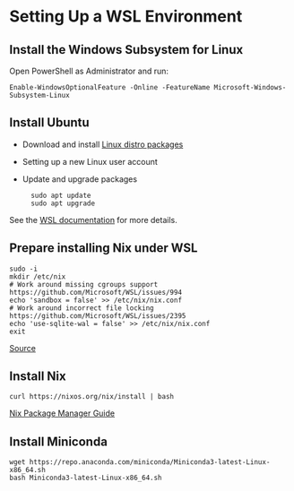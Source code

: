 # Setting Up a WSL Environment

## Install the Windows Subsystem for Linux

Open PowerShell as Administrator and run:

    Enable-WindowsOptionalFeature -Online -FeatureName Microsoft-Windows-Subsystem-Linux
    
## Install Ubuntu

* Download and install [Linux distro packages](https://docs.microsoft.com/en-us/windows/wsl/install-manual) 
* Setting up a new Linux user account

* Update and upgrade packages

        sudo apt update
        sudo apt upgrade
    
See the [WSL documentation](https://docs.microsoft.com/zh-tw/windows/wsl/about) for more details.

## Prepare installing Nix under WSL

    sudo -i
    mkdir /etc/nix
    # Work around missing cgroups support https://github.com/Microsoft/WSL/issues/994
    echo 'sandbox = false' >> /etc/nix/nix.conf
    # Work around incorrect file locking https://github.com/Microsoft/WSL/issues/2395
    echo 'use-sqlite-wal = false' >> /etc/nix/nix.conf
    exit

[Source](https://dev.to/notriddle/installing-nix-under-wsl-2eim)

## Install Nix

    curl https://nixos.org/nix/install | bash
    
[Nix Package Manager Guide](https://nixos.org/nix/manual/)

## Install Miniconda

    wget https://repo.anaconda.com/miniconda/Miniconda3-latest-Linux-x86_64.sh
    bash Miniconda3-latest-Linux-x86_64.sh
